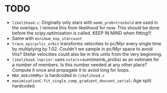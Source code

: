 # TODO

- `likelihood.c`: Originally only stars with `memb_prob>treshold` are used in the overlaps. I remove this from likelihood for now. This should be done before the scipy.optimisation is called. KEEP IN MIND when fitting!!!
- Same with `minimum_exp_starcount`
- `trace_epicyclic_orbit` transforms velocities to pc/Myr every single time by multiplying by 1.02. Couldn't we sample in pc/Myr space to avoid this? Stellar velocities could also be in this units from the very beginning.
- `likelihood.lnprior`: uses `nstars`=sum(memb_probs) as an estimate for a number of members. Is this number needed at any other place? Compute it once and propagate it to avoid long for loops.
- `MAX_AGE=500Myr` is hardcoded in `likelihood.c`
- `maximisationC.fit_single_comp_gradient_descent_serial`: Age split hardcoded
